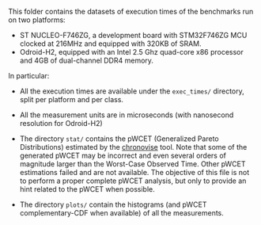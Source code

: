 This folder contains the datasets of execution times of the benchmarks run on two platforms:
* ST NUCLEO-F746ZG, a development board with STM32F746ZG MCU clocked at 216MHz and equipped with 320KB of SRAM.
* Odroid-H2, equipped with an  Intel 2.5 Ghz quad-core x86 processor and 4GB of dual-channel DDR4 memory.

In particular:
* All the execution times are available under the `exec_times/` directory, split per platform and per class.
 * All the measurement units are in microseconds (with nanosecond resolution for Odroid-H2)

* The directory `stat/` contains the pWCET (Generalized Pareto Distributions) estimated by the
  [chronovise](https://github.com/federeghe/chronovise) tool. Note that some of the generated pWCET may be
  incorrect and even several orders of magnitude larger than the Worst-Case Observed Time. Other pWCET
  estimations failed and are not available. The objective of this file is not to perform a proper complete
  pWCET analysis, but only to provide an hint related to the pWCET when possible.
* The directory `plots/` contain the histograms (and pWCET complementary-CDF when available) of all the
  measurements.
